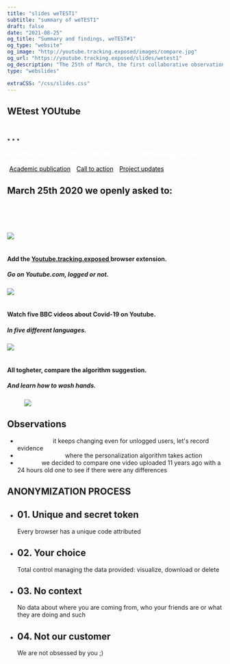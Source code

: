 ```yaml
---
title: "slides weTEST1"
subtitle: "summary of weTEST1"
draft: false
date: "2021-08-25"
og_title: "Summary and findings, weTEST#1"
og_type: "website"
og_image: "http://youtube.tracking.exposed/images/compare.jpg" 
og_url: "https://youtube.tracking.exposed/slides/wetest1"
og_description: "The 25th of March, the first collaborative observation of Youtube personalization algorithm regardless of Covid-19"
type: "webslides"

extraCSS: "/css/slides.css"
---
```



  <section class="bg-yt">
    <div class="aligncenter">
      <h1><b>WEtest YOUtube</b></h1>
      <br>
      <p class="text-symbols">* * * </p>
      <p class="text-intro" style="color: #fff">
          A collaborative observation of the Youtube algorithm during the Covid pandemic.
          <br>
          (<a href="https://www.researchgate.net/profile/Leonardo-Sanna-2/publication/351285419_YTTREX_crowdsourced_analysis_of_YouTube's_recommender_system_during_COVID-19_pandemic/links/60900733a6fdccaebd057c0b/YTTREX-crowdsourced-analysis-of-YouTubes-recommender-system-during-COVID-19-pandemic.pdf" target=_blank style="color:#000">Academic publication</a>)
          (<a href="/wetest/1/" target=_blank style="color:#000">Call to action</a>)
          (<a href="wetest/announcement-1/" target=_blank style="color:#000">Project updates</a>)
      </p>
    </div>
  </section>



<section>
  <div class="wrap aligncenter fadeInUp">
    <h2> March 25th 2020 we openly asked to: </h2> <br><br> <br><br>
    <div class="row mb-5 mt-5">
      <div class="col-sm text-center">
        <img src="/images/slides/slide1.png"><br><br>
        <h4>Add the <a href="https://addons.mozilla.org/en-US/firefox/addon/yttrex/"> Youtube.tracking.exposed </a> browser extension. </h4>
        <h5> Go on Youtube.com, logged or not. </h5>
      </div>
      <div class="col-sm text-center">
        <img src="/images/slides/slide2.png"><br><br>
        <h4> Watch five BBC videos about Covid-19 on Youtube. </h4>
        <h5> In five different languages. </h5>
      </div>
      <div class="col-sm text-center">
        <img src="/images/slides/slide3.png"><br><br>
        <h4>All togheter, compare the algorithm suggestion.</h4>
        <h5>And learn how to wash hands.</h5>
      </div>
    </div>
  </div>
</section>

<section>
  <div class="wrap">
    <div class="card-40 bg-yt">
      <figure> <img src="/images/covid.png"> </figure>
      <div class="flex-content">
        <h2>Observations</h2>
        <ul class="description">
          <li><strong class="text-label" style="color:#fff">Homepage:</strong> it keeps changing even for unlogged users, let's record evidence</li>
          <li><strong class="text-label" style="color:#fff">Recommended:</strong> where the personalization algorithm takes action</li>
          <li><strong class="text-label" style="color:#fff">Videos:</strong> we decided to compare one video uploaded 11 years ago with a 24 hours old one to see if there were any differences</li>
        </ul>
      </div>
    </div>
  </div>
</section>



<section class="bg-stripes">
  <div class="wrap">
    <h1 >ANONYMIZATION PROCESS</h1>
    <ul class="flexblock metrics">
      <li>
        <h2>01. Unique and secret token</h2>
        <p>Every browser has a unique code attributed</p>
      </li>
      <li>
        <h2>02. Your choice</h2>
        <p>Total control managing the data provided: visualize, download or delete</p>
      </li>
      <li>
        <h2>03. No context</h2>
        <p>No data about where you are coming from, who your friends are or what they are doing and such</p>
      </li>
      <li>
        <h2>04. Not our customer</h2>
        <p>We are not obsessed by you ;)</p>
      </li>
    </ul>
  </div>
</section>




<!--
<section class="">

# Problem

**Algorithms are the gatekeepers** of YouTube.

The various search and recommendation engines select [more than 70%](https://www.journalism.org/wp-content/uploads/sites/8/2020/09/Many-Americans-Get-News-on-YouTube-Where-News-Organizations-and-Independent-Producers-Thrive-Side-by-Side.pdf) of the content viewed on the platform.

Yet, these opaque systems have serious drawbacks:
* They favor clickbaity and sensationalist content
* They are not accountable and hardly customizable
* Their results are confined within YouTube.com
- - -
### ➜ An AI with misaligned interest decides most of what people watch.

</section><section>

<div class="grid">
<div class="column">

# UN ACCA1

</div><div class="column">

Questo testo deve stare [sulla](/) estra perchè c'è image--left e quindi il testo è sulla destra

</div><div class="column">

* anche un elenco
* puntato
* [linkato](/).

</div>
</div>
</section>

-->

<script>
  removeHeaderFooter(1500)

  $(document).ready(function() {
      let visibleFooter = false;
      /* if the mouse goes out, for four second leave the bar */
      $(document).mouseleave(function() {
        $('header').fadeIn(40);
        window.setTimeout(function() {
          $('header').fadeOut(40);
        }, 4000);
      });
      $("#final-slide").on('mousemove', function() {
        visibileFooter = !visibleFooter && restoreHeaderFooter(800);
      });
    }
  );
</script>

